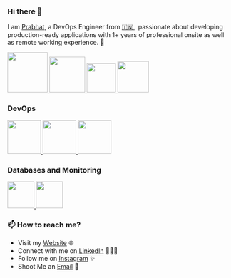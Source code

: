 ### Hi there 👋

<!--
**LondheShubham153/LondheShubham153** is a ✨ _special_ ✨ repository because its `README.md` (this file) appears on your GitHub profile.
-->

I am [Prabhat](https://www.linkedin.com/in/prabhat-kumar-nahak-941052a7), a DevOps Engineer from [🇮🇳 ](https://en.wikipedia.org/wiki/India)&nbsp; passionate about developing production-ready applications with 1+ years of professional onsite as well as remote working experience. 🎯


<p float="left">
  <a href="https://www.chef.io/" target="_blank" >
    <img src="https://upload.wikimedia.org/wikipedia/commons/thumb/8/8a/Chef_logo.svg/224px-Chef_logo.svg.png"  height="90" />
  </a>
  <a href="[https://www.docker.com/](https://hub.docker.com/u/prabhatn12)" target="_blank" >
    <img src="https://raw.githubusercontent.com/itsksaurabh/itsksaurabh/master/assets/docker.gif"  height="80" /> 
  </a>
  <!--
  <a href="https://www.djangoproject.com/" target="_blank" >
    <img src="https://www.edgica.com/wp-content/files/django-logo-big.jpg"  height="80" /> 
  </a>
  -->
  <a href="https://docs.gitlab.com/ee/ci/" target="_blank" >
    <img src="https://raw.githubusercontent.com/itsksaurabh/itsksaurabh/master/assets/cicd.gif"  height="65" />
  </a>
  <!--<a href="https://grpc.io/" target="_blank" >
    <img src="https://raw.githubusercontent.com/itsksaurabh/itsksaurabh/master/assets/grpc.gif"  height="75" />
  </a>-->
  <a href="https://www.w3.org/wiki/The_web_standards_model_-_HTML_CSS_and_JavaScript" target="_blank" >
    <img src="https://raw.githubusercontent.com/itsksaurabh/itsksaurabh/master/assets/html-css-js.png" height="70" />
  </a>
 </p>
  
### DevOps
  
 <p float="left">
  <a href="https://m.do.co/c/" target="_blank" >
    <img src="https://raw.githubusercontent.com/itsksaurabh/itsksaurabh/master/assets/do.gif"  height="75" />
  </a> 
  <a href="https://aws.amazon.com/" target="_blank" >
    <img src="https://raw.githubusercontent.com/itsksaurabh/itsksaurabh/master/assets/aws.gif"  height="75" />
  </a>
    <a href="https://cloud.google.com/" target="_blank" >
    <img src="https://bit.ly/3oMRNEr"  height="75" />
  </a>
 </p>
  
### Databases and Monitoring
  
 <!-- <a href="https://prometheus.io/" target="_blank" >
    <img src="https://raw.githubusercontent.com/itsksaurabh/itsksaurabh/master/assets/prometheus.gif" height="65" />
  </a>-->
 <!-- <a href="https://www.influxdata.com/" target="_blank" >
    <img src="https://raw.githubusercontent.com/itsksaurabh/itsksaurabh/master/assets/influxdata.gif" height="60" />
  </a>-->
   <a href="https://www.phpmyadmin.net/" target="_blank" >
    <img src="https://upload.wikimedia.org/wikipedia/commons/thumb/4/4f/PhpMyAdmin_logo.svg/320px-PhpMyAdmin_logo.svg.png" height="60" />
  </a>
  </a>
    <a href="https://www.mongodb.com/" target="_blank" >
    <img src="https://www.logolynx.com/images/logolynx/cf/cf72126a3551b816d617a06ffb01388b.png" height="60" />
  </a>
  
</p>


### 📫 How to reach me?

 - Visit my [Website](#) 🌐
 - Connect with me on [LinkedIn](https://www.linkedin.com/in/prabhat-kumar-nahak-941052a7/) 👨🏻‍💻
 - Follow me on [Instagram](https://www.instagram.com/imprabhatnahak/) ✨
 - Shoot Me an [Email](mailto:prabhatnahak12@gmail.com) 💌
